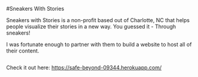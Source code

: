 #Sneakers With Stories

Sneakers with Stories is a non-profit based out of Charlotte, NC that helps people visualize their stories in a new way. 
You guessed it - Through sneakers! 

I was fortunate enough to partner with them to build a website to host all of their content. 

![]()

Check it out here:
https://safe-beyond-09344.herokuapp.com/
